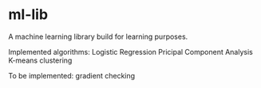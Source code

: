 # ml-lib

A machine learning library build for learning purposes.

Implemented algorithms:
Logistic Regression
Pricipal Component Analysis
K-means clustering


To be implemented:
gradient checking

